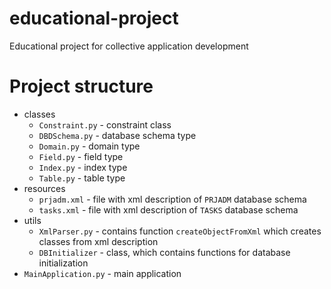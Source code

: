 # educational-project
Educational project for collective application development

# Project structure
+ classes
    + `Constraint.py` - constraint class 
    + `DBDSchema.py` - database schema type
    + `Domain.py` - domain type
    + `Field.py` - field type
    + `Index.py` - index type
    + `Table.py` - table type
+ resources
    + `prjadm.xml` - file with xml description of `PRJADM` database schema
    + `tasks.xml` - file with xml description of `TASKS` database schema
+ utils
    + `XmlParser.py` - contains function `createObjectFromXml` which creates classes from xml description
    + `DBInitializer` - class, which contains functions for database initialization
+ `MainApplication.py` - main application
